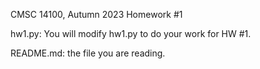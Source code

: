 CMSC 14100, Autumn 2023
Homework #1

hw1.py: You will modify hw1.py to do your work for HW #1.

README.md: the file you are reading.


